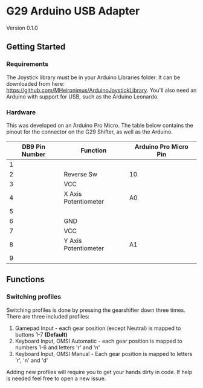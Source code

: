 # G29 Arduino USB Adapter

Version 0.1.0

## Getting Started
### Requirements
The Joystick library must be in your Arduino Libraries folder. It can be downloaded from here: https://github.com/MHeironimus/ArduinoJoystickLibrary. You'll also need an Arduino with support for USB, such as the Arduino Leonardo.

### Hardware
This was developed on an Arduino Pro Micro. The table below contains the pinout for the connector on the G29 Shifter, as well as the Arduino.

| DB9 Pin Number | Function | Arduino Pro Micro Pin |
|----------------|--------------|----------------|
| 1 |   | |
| 2 | Reverse Sw | 10 |
| 3 | VCC | |
| 4 | X Axis Potentiometer | A0 |
| 5 |   | |
| 6 | GND | |
| 7 | VCC | |
| 8 | Y Axis Potentiometer | A1 |
| 9 |   | |

## Functions
### Switching profiles
Switching profiles is done by pressing the gearshifter down three times. There are three included profiles:
1. Gamepad Input - each gear position (except Neutral) is mapped to buttons 1-7 **(Default)**
2. Keyboard Input, OMSI Automatic - each gear position is mapped to numbers 1-6 and letters 'r' and 'n'
3. Keyboard Input, OMSI Manual - Each gear position is mapped to letters 'r', 'n' and 'd'

Adding new profiles will require you to get your hands dirty in code. If help is needed feel free to open a new issue.
